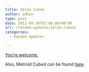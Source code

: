 ```yaml
---
title: Zelda Cubed
author: admin
type: post
date: 2012-08-30T01:00:00+00:00
url: /random-updates/zelda-cubed/
categories:
  - Random Updates

---
```

[You&#8217;re welcome.][1]

Also, Metroid Cubed can be found [here][2].

 [1]: http://qubedstudios.rustedlogic.net/zeldacubed.htm
 [2]: http://qubedstudios.rustedlogic.net/metroidcubed.htm